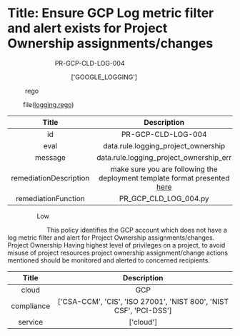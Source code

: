 



# Title: Ensure GCP Log metric filter and alert exists for Project Ownership assignments/changes


***<font color="white">Master Test Id:</font>*** PR-GCP-CLD-LOG-004

***<font color="white">Master Snapshot Id:</font>*** ['GOOGLE_LOGGING']

***<font color="white">type:</font>*** rego

***<font color="white">rule:</font>*** file([logging.rego])  
  
  
  
  

|Title|Description|
| :---: | :---: |
|id|PR-GCP-CLD-LOG-004|
|eval|data.rule.logging_project_ownership|
|message|data.rule.logging_project_ownership_err|
|remediationDescription|make sure you are following the deployment template format presented <a href='https://cloud.google.com/logging/docs/reference/v2/rest/v2/projects.metrics' target='_blank'>here</a>|
|remediationFunction|PR_GCP_CLD_LOG_004.py|


***<font color="white">Severity:</font>*** Low

***<font color="white">Description:</font>*** This policy identifies the GCP account which does not have a log metric filter and alert for Project Ownership assignments/changes. Project Ownership Having highest level of privileges on a project, to avoid misuse of project resources project ownership assignment/change actions mentioned should be monitored and alerted to concerned recipients.  
  
  

|Title|Description|
| :---: | :---: |
|cloud|GCP|
|compliance|['CSA-CCM', 'CIS', 'ISO 27001', 'NIST 800', 'NIST CSF', 'PCI-DSS']|
|service|['cloud']|



[logging.rego]: https://github.com/prancer-io/prancer-compliance-test/tree/master/google/cloud/logging.rego
